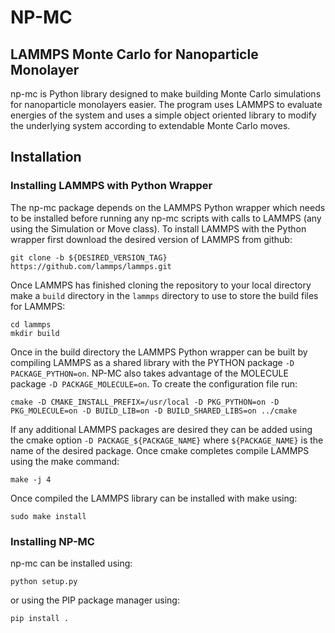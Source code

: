 
NP-MC
=====

LAMMPS Monte Carlo for Nanoparticle Monolayer
----------------------------------------------

np-mc is Python library designed to make building Monte Carlo simulations for nanoparticle monolayers easier.  The program uses LAMMPS to evaluate energies of the system and uses a simple object oriented library to modify the underlying system according to extendable Monte Carlo moves.  

Installation
------------

### Installing LAMMPS with Python Wrapper


The np-mc package depends on the LAMMPS Python wrapper which needs to be installed before running any np-mc scripts with calls to LAMMPS (any using the Simulation or Move class).  To install LAMMPS with the Python wrapper first download the desired version of LAMMPS from github:

```
git clone -b ${DESIRED_VERSION_TAG} https://github.com/lammps/lammps.git
```

Once LAMMPS has finished cloning the repository to your local directory make a `build` directory in the `lammps` directory to use to store the build files for LAMMPS:

```
cd lammps
mkdir build
```

Once in the build directory the LAMMPS Python wrapper can be built by compiling LAMMPS as a shared library with the PYTHON package `-D PACKAGE_PYTHON=on`.  NP-MC also takes advantage of the MOLECULE package `-D PACKAGE_MOLECULE=on`.  To create the configuration file run:

```
cmake -D CMAKE_INSTALL_PREFIX=/usr/local -D PKG_PYTHON=on -D PKG_MOLECULE=on -D BUILD_LIB=on -D BUILD_SHARED_LIBS=on ../cmake

```

If any additional LAMMPS packages are desired they can be added using the cmake option `-D PACKAGE_${PACKAGE_NAME}` where `${PACKAGE_NAME}` is the name of the desired package.  Once cmake completes compile LAMMPS using the make command:

```
make -j 4
```

Once compiled the LAMMPS library can be installed with make using:

```
sudo make install
```


### Installing NP-MC


np-mc can be installed using:

```
python setup.py
```

or using the PIP package manager using:

```
pip install .
```

